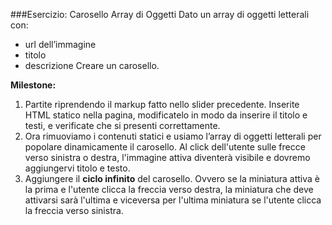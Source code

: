 ###Esercizio: Carosello Array di Oggetti
Dato un array di oggetti letterali con:
 - url dell’immagine
 - titolo
 - descrizione
Creare un carosello.

**Milestone:**
1. Partite riprendendo il markup fatto nello slider precedente. Inserite HTML statico nella pagina, modificatelo in modo da inserire il titolo e testi, e verificate che si presenti correttamente.
2. Ora rimuoviamo i contenuti statici e usiamo l’array di oggetti letterali per popolare dinamicamente il carosello.
Al click dell'utente sulle frecce verso sinistra o destra, l'immagine attiva diventerà visibile e dovremo aggiungervi titolo e testo.
3. Aggiungere il **ciclo infinito** del carosello. Ovvero se la miniatura attiva è la prima e l'utente clicca la freccia verso destra, la miniatura che deve attivarsi sarà l'ultima e viceversa per l'ultima miniatura se l'utente clicca la freccia verso sinistra.